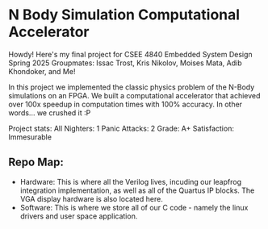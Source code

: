 # N Body Simulation Computational Accelerator

Howdy! Here's my final project for CSEE 4840 Embedded System Design Spring 2025
Groupmates: Issac Trost, Kris Nikolov, Moises Mata, Adib Khondoker, and Me!

In this project we implemented the classic physics problem of the N-Body simulations on an FPGA. We built a computational accelerator that achieved over 100x speedup in computation times with 100% accuracy. In other words... we crushed it :P

Project stats:
All Nighters: 1
Panic Attacks: 2
Grade: A+
Satisfaction: Immesurable 

## Repo Map:
- Hardware: This is where all the Verilog lives, incuding our leapfrog integration implementation, as well as all of the Quartus IP blocks. The VGA display hardware is also located here.
- Software: This is where we store all of our C code - namely the linux drivers and user space application.

